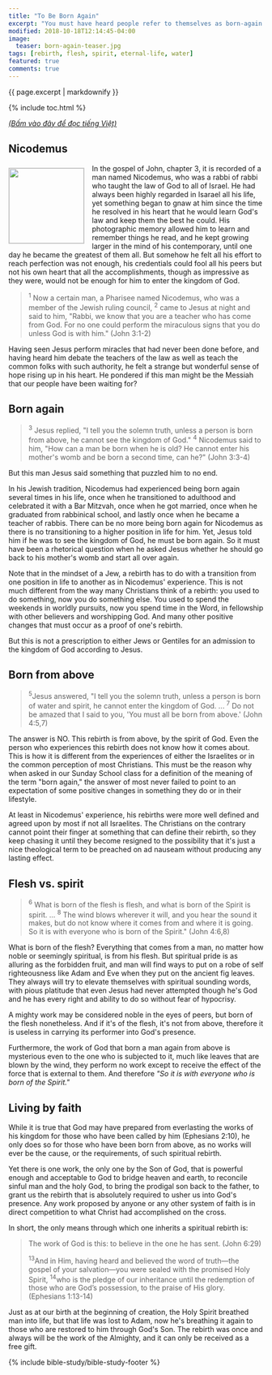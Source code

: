```yaml
---
title: "To Be Born Again"
excerpt: "You must have heard people refer to themselves as born-again Christians, but what does it really mean to be born again?"
modified: 2018-10-18T12:14:45-04:00
image:
  teaser: born-again-teaser.jpg
tags: [rebirth, flesh, spirit, eternal-life, water] 
featured: true
comments: true
---
```


{{ page.excerpt | markdownify }}

{% include toc.html %}

<a href="{{ site.url }}{% post_url articles-viet/2018-06-22-To-Be-Born-Again-Viet %}"><em>(Bấm vào đây để đọc tiếng Việt)</em></a>

## Nicodemus
<img alt src="{{ site.url }}/assets/images/born-again-teaser.jpg" style="border: 1px solid #cccccc; margin: 7px 15px 0px 0px; max-width: 100%; height: 148px; padding: 0px; float: left;">
In the gospel of John, chapter 3, it is recorded of a man named Nicodemus, who was a rabbi of rabbi who taught the law of God to all of Israel. He had always been highly regarded in Isarael all his life, yet something began to gnaw at him since the time he resolved in his heart that he would learn God's law and keep them the best he could. His photographic memory allowed him to learn and remember things he read, and he kept growing larger in the mind of his contemporary, until one day he became the greatest of them all. But somehow he felt all his effort to reach perfection was not enough, his credentials could fool all his peers but not his own heart that all the accomplishments, though as impressive as they were, would not be enough for him to enter the kingdom of God.

> <sup>1</sup> Now a certain man, a Pharisee named Nicodemus, who was a member of the Jewish ruling council,  <sup>2</sup> came to Jesus at night and said to him, "Rabbi, we know that you are a teacher who has come from God. For no one could perform the miraculous signs that you do unless God is with him." (John 3:1-2)

Having seen Jesus perform miracles that had never been done before, and having heard him debate the teachers of the law as well as teach the common folks with such authority, he felt a strange but wonderful sense of hope rising up in his heart. He pondered if this man might be the Messiah that our people have been waiting for?

## Born again

> <sup>3</sup> Jesus replied, "I tell you the solemn truth, unless a person is born from above, he cannot see the kingdom of God."  <sup>4</sup> Nicodemus said to him, "How can a man be born when he is old? He cannot enter his mother's womb and be born a second time, can he?" (John 3:3-4)

But this man Jesus said something that puzzled him to no end.

In his Jewish tradition, Nicodemus had experienced being born again several times in his life, once when he transitioned to adulthood and celebrated it with a Bar Mitzvah, once when he got married, once when he graduated from rabbinical school, and lastly once when he became a teacher of rabbis. There can be no more being born again for Nicodemus as there is no transitioning to a higher position in life for him. Yet, Jesus told him if he was to see the kingdom of God, he must be born again. So it must have been a rhetorical question when he asked Jesus whether he should go back to his mother's womb and start all over again.

Note that in the mindset of a Jew, a rebirth has to do with a transition from one position in life to another as in Nicodemus' experience. This is not much different from the way many Christians think of a rebirth: you used to do something, now you do something else. You used to spend the weekends in worldly pursuits, now you spend time in the Word, in fellowship with other believers and worshipping God. And many other positive changes that must occur as a proof of one's rebirth.

But this is not a prescription to either Jews or Gentiles for an admission to the kingdom of God according to Jesus.

## Born from above

>  <sup>5</sup>Jesus answered, "I tell you the solemn truth, unless a person is born of water and spirit, he cannot enter the kingdom of God.  ...  <sup>7</sup> Do not be amazed that I said to you, 'You must all be born from above.' (John 4:5,7)

The answer is NO. This rebirth is from above, by the spirit of God. Even the person who experiences this rebirth does not know how it comes about. This is how it is different from the experiences of either the Israelites or in the common perception of most Christians. This must be the reason why when asked in our Sunday School class for a definition of the meaning of the term "born again," the answer of most never failed to point to an expectation of some positive changes in something they do or in their lifestyle.

At least in Nicodemus' experience, his rebirths were more well defined and agreed upon by most if not all Israelites. The Christians on the contrary cannot point their finger at something that can define their rebirth, so they keep chasing it until they become resigned to the possibility that it's just a nice theological term to be preached on ad nauseam without producing any lasting effect.

## Flesh vs. spirit

>  <sup>6</sup> What is born of the flesh is flesh, and what is born of the Spirit is spirit. ...  <sup>8</sup> The wind blows wherever it will, and you hear the sound it makes, but do not know where it comes from and where it is going. So it is with everyone who is born of the Spirit." (John 4:6,8)

What is born of the flesh? Everything that comes from a man, no matter how noble or seemingly spiritual, is from his flesh. But spiritual pride is as alluring as the forbidden fruit, and man will find ways to put on a robe of self righteousness like Adam and Eve when they put on the ancient fig leaves. They always will try to elevate themselves with spiritual sounding words, with pious platitude that even Jesus had never attempted though he's God and he has every right and ability to do so without fear of hypocrisy.

A mighty work may be considered noble in the eyes of peers, but born of the flesh nonetheless. And if it's of the flesh, it's not from above, therefore it is useless in carrying its performer into God's presence.

Furthermore, the work of God that born a man again from above is mysterious even to the one who is subjected to it, much like leaves that are blown by the wind, they perform no work except to receive the effect of the force that is external to them. And therefore *"So it is with everyone who is born of the Spirit."*

## Living by faith

While it is true that God may have prepared from everlasting the works of his kingdom for those who have been called by him (Ephesians 2:10), he only does so for those who have been born from above, as no works will ever be the cause, or the requirements, of such spiritual rebirth.

Yet there is one work, the only one by the Son of God, that is powerful enough and acceptable to God to bridge heaven and earth, to reconcile sinful man and the holy God, to bring the prodigal son back to the father, to grant us the rebirth that is absolutely required to usher us into God's presence. Any work proposed by anyone or any other system of faith is in direct competition to what Christ had accomplished on the cross.

In short, the only means through which one inherits a spiritual rebirth is:

> The work of God is this: to believe in the one he has sent. (John 6:29)
>
> <sup>13</sup>And in Him, having heard and believed the word of truth—the gospel of your salvation—you were sealed with the promised Holy Spirit, <sup>14</sup>who is the pledge of our inheritance until the redemption of those who are God’s possession, to the praise of His glory. (Ephesians 1:13-14)

Just as at our birth at the beginning of creation, the Holy Spirit breathed man into life, but that life was lost to Adam, now he's breathing it again to those who are restored to him through God's Son. The rebirth was once and always will be the work of the Almighty, and it can only be received as a free gift.

{% include bible-study/bible-study-footer %}
